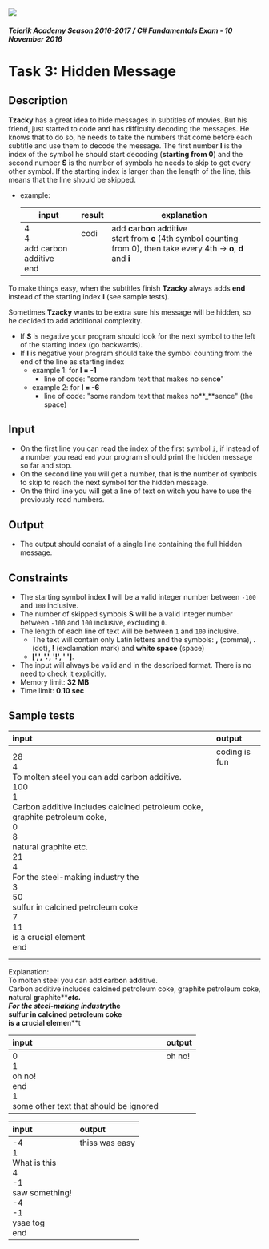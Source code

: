 <img src="https://raw.githubusercontent.com/TelerikAcademy/Common/master/logos/telerik-header-logo.png"/>

#### _Telerik Academy Season 2016-2017 / C# Fundamentals Exam - 10 November 2016_
# Task 3: Hidden Message

## Description
**Tzacky** has a great idea to hide messages in subtitles of movies. But his friend, just started to code and has difficulty decoding the messages. He knows that to do so, he needs to take the numbers that come before each subtitle and use them to decode the message. The first number **I** is the index of the symbol he should start decoding (**starting from 0**) and the second number **S** is the number of symbols he needs to skip to get every other symbol. If the starting index is larger than the length of the line, this means that the line should be skipped.
- example:

  | input               | result | explanation               |
  |---------------------|--------|---------------------------|
  | 4<br/>4<br/>add carbon additive<br/>end | codi<br/><br/><br/><br/> | add **c**arb**o**n a**d**dit**i**ve<br/>start from **c** (4th symbol counting from 0), then take every 4th -> **o**, **d** and **i**<br/><br/> |

To make things easy, when the subtitles finish **Tzacky** always adds **end** instead of the starting index **I** (see sample tests).

Sometimes **Tzacky** wants to be extra sure his message will be hidden, so he decided to add additional complexity.
- If **S** is negative your program should look for the next symbol to the left of the starting index (go backwards).
- If **I** is negative your program should take the symbol counting from the end of the line as starting index
  - example 1: for **I = -1**
    - line of code: "some random text that makes no senc**e**"
  - example 2: for **I = -6**
    - line of code: "some random text that makes no**_**sence" (the space)

## Input
- On the first line you can read the index of the first symbol `i`, if instead of a number you read `end` your program should print the hidden message so far and stop.
- On the second line you will get a number, that is the number of symbols to skip to reach the next symbol for the hidden message.
- On the third line you will get a line of text on witch you have to use the previously read numbers. 

## Output
- The output should consist of a single line containing the full hidden message.

## Constraints
- The starting symbol index **I** will be a valid integer number between `-100` and `100` inclusive.
- The number of skipped symbols **S** will be a valid integer number between `-100` and `100` inclusive, excluding `0`.
- The length of each line of text will be between `1` and `100` inclusive.
  - The text will contain only Latin letters and the symbols: **,** (comma), **.** (dot), **!** (exclamation mark) and **white space** (space)
  - **[',', '.', '!', ' ']**.
- The input will always be valid and in the described format. There is no need to check it explicitly.
- Memory limit: **32 MB**
- Time limit: **0.10 sec**

## Sample tests

| **input**                                                                    | **output**        |
|:-----------------------------------------------------------------------------|:------------------|
| 28<br/>4<br/>To molten steel you can add carbon additive.<br/>100<br/>1<br/>Carbon additive includes calcined petroleum coke, graphite petroleum coke,<br/>0<br/>8<br/>natural graphite etc.<br/>21<br/>4<br/>For the steel-making industry the<br/>3<br/>50<br/>sulfur in calcined petroleum coke<br/>7<br/>11<br/>is a crucial element<br/>end | coding is fun<br/><br/><br/><br/><br/><br/><br/><br/><br/><br/><br/><br/><br/><br/><br/><br/><br/><br/><br/><br/> |

Explanation:<br/>
To molten steel you can add **c**arb**o**n a**d**dit**i**ve.<br/>
Carbon additive includes calcined petroleum coke, graphite petroleum coke,<br/>
**n**atural **g**raphite**_**etc.<br/>
For the steel-making **i**ndu**s**try**_**the<br/>
sul**f**ur in calcined petroleum coke<br/>
is a cr**u**cial eleme**n**t<br/>

| **input**                              | **output** |
|:---------------------------------------|:-----------|
| 0<br/>1<br/>oh no!<br/>end<br/>1<br/>some other text that should be ignored | oh no!<br/><br/><br/><br/><br/><br/> |

| **input**            | **output**        |  
|:---------------------|:------------------|
| -4<br/>1<br/>What is this<br/>4<br/>-1<br/>saw something!<br/>-4<br/>-1<br/>ysae tog<br/>end | thiss was easy<br/><br/><br/><br/><br/><br/><br/><br/><br/><br/> | 
